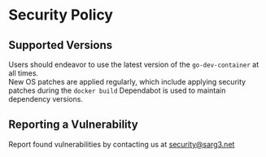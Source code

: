 # Security Policy

## Supported Versions

Users should endeavor to use the latest version of the `go-dev-container` at all times.  
New OS patches are applied regularly, which include applying security patches during the `docker build`
Dependabot is used to maintain dependency versions.

## Reporting a Vulnerability

Report found vulnerabilities by contacting us at [security@sarg3.net](mailto:security@sarg3.net)

